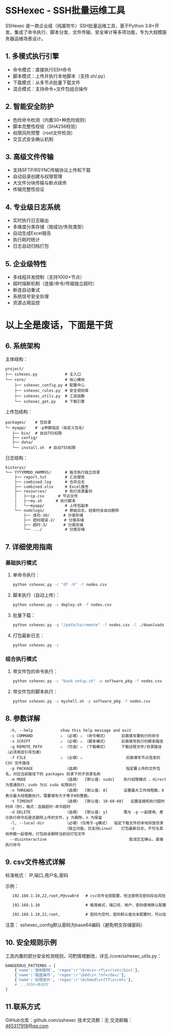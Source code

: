 # SSHexec - SSH批量运维工具

SSHexec 是一款企业级（纯属吹牛）SSH批量运维工具，基于Python 3.8+开发，集成了命令执行、脚本分发、文件传输、安全审计等多项功能，专为大规模服务器运维场景设计。

## 1. 多模式执行引擎

- 命令模式：直接执行SSH命令
- 脚本模式：上传并执行本地脚本（支持.sh/.py）
- 下载模式：从多节点批量下载文件
- 混合模式：支持命令+文件包组合操作

## 2. 智能安全防护

- 危险命令检测（内置30+种危险规则）
- 脚本完整性校验（SHA256校验）
- 权限风险预警（root文件检测）
- 交互式安全确认机制

## 3. 高级文件传输

- 支持SFTP/RSYNC传输协议上传和下载
- 自动目录创建与权限管理
- 大文件分块传输与断点续传
- 传输完整性验证

## 4. 专业级日志系统

- 实时执行日志输出
- 多维度分类存储（按成功/失败类型）
- 自动生成Excel报告
- 执行耗时统计
- 日志自动归档打包

## 5. 企业级特性

- 多线程并发控制（支持1000+节点）
- 超时熔断机制（连接/命令/传输独立超时）
- 断连自动重试
- 系统信号安全处理
- 资源占用监控

# 以上全是废话，下面是干货

## 6. 系统架构

主体结构：

```text
project/
├── sshexec.py            # 主入口
└── core/                 # 核心模块
    ├── sshexec_config.py # 配置中心
    ├── sshexec_rules.py  # 安全规则库  
    ├── sshexec_utils.py  # 工具函数
    └── sshexec_get.py    # 下载引擎
```

上传包结构：

```text
packages/    # 包目录 
└─ myapp/    # -p参数指定（自定义包名）
   ├── bin/  # 自动755权限
   ├── config/
   ├── data/
   └── install.sh  # 自动755权限
```

日志结构：

```txt
historys/
└── YYYYMMDD_HHMMSS/      # 每次执行独立目录
    ├── report.txt        # 汇总报告
    ├── combined.log      # 合并日志  
    ├── combined.xlsx     # Excel报告
    ├── resources/        # 执行资源备份
    │   ├──ip.csv      # 节点文件
    │   ├──my.sh      # 执行脚本
    │   └──myapp/         # 上传包副本
    └── nodelogs/         # 原始日志，结束时会自动删除
        ├── 成功-10/      # 分类存储
        ├── 密码错误-2/    # 分类存储
        ├── 超时-3/       # 分类存储
        └── .../          # 分类存储
```

## 7. 详细使用指南

### 基础执行模式

1. 单命令执行：

   ```bash
   python sshexec.py -c "df -h" -f nodes.csv
   ```
2. 脚本执行（自动上传）：

   ```bash
   python sshexec.py -s deploy.sh -f nodes.csv
   ```
3. 批量下载：

   ```bash
   python sshexec.py -g "/path/to/remote" -f nodes.csv -l ./downloads
   ```
4. 打包最新日志：

   ```bash
   python sshexec.py -z
   ```

### 组合执行模式

1. 带文件包的命令执行：

   ```bash
   python sshexec.py -c "bash setup.sh" -p software_pkg -f nodes.csv
   ```
2. 带文件包的脚本执行：

   ```bash
   python sshexec.py -s myshell.sh -p software_pkg -f nodes.csv
   ``````

## 8. 参数详解

```text
  -h, --help            show this help message and exit
  -c COMMAND            ⚠ （必填）⚠ （命令模式）      后面填写要执行的命令
  -s SCRIPT             ⚠ （必填）⚠ （脚本模式）      后面填写执行的脚本路径
  -g REMOTE_PATH        ⚠ （可选）⚠ （下载模式）      下载远程文件/目录路径（必须用双引号包裹）
  -f FILE               ⚠ （必填）⚠                   后面填写节点信息的 CSV 文件路径
  -p PACKAGE              （选填）                    指定要上传的文件包名，对应当前路径下的 packages 目录下的子目录名称
  -m MODE                 （选填）  [默认值: sudo]    执行权限模式 ，direct 为普通执行，sudo 为以 sudo 权限执行
  -n THREADS              （选填）  [默认值: 0]       设置最大工作线程数，0 表示最大线程数执行，需要填写大于等于0的整数。
  -t TIMEOUT              （选填）  [默认值: 10-60-60]   设置连接和执行超时时间（秒），格式：连接超时-命令超时
  -d DELETE               （选填）  [默认值: y]       需与 -p 一起使用，表示执行命令后是否删除上传的文件，y 为删除，n 为保留
  -l, --local-dir         （必填）（仅用于-g模式）  指定下载文件的本地存放目录
  -z                      （独立功能，仅支持Linux）   打包最新日志，不可与其他参数一起使用，打包前会删除当前旧打包文件
  --disinteractive                                    取消交互确认，直接执行命令
```

## 9. csv文件格式详解

标准格式：
IP,端口,用户名,密码

示例：

```txt
   192.168.1.10,22,root,P@ssw0rd   # csv文件全部配置，但注意明文密码存在风险

   192.168.1.10                    # 极简格式，端口号、用户、密码使用默认配置，详见sshexec_config

   192.168.1.10,22,root,           # 密码为空时，密码默认值也未配置时，可以在执行时，在交互模式下，输入密码回车提交
```

注意：
sshexec_config默认密码为base64编码（避免明文存储密码）

## 10. 安全规则示例

工具内置的部分安全检测规则，可酌情增删改，详见./core/sshexec_utils.py：

```python
DANGEROUS_PATTERNS = [
    {'name':'强制删除', 'regex':r'\brm\s+-rf\s+/(etc|bin)'},
    {'name':'磁盘操作', 'regex':r'\bdd\s+.*of=/dev/'},
    {'name':'权限提升', 'regex':r'\bchmod\s+777\s+/etc'},
    # ...共30+条规则
]
```


## 11.联系方式

GitHub仓库：github.com/sshexec
技术交流群：无
交流邮箱：465317918@qq.com
